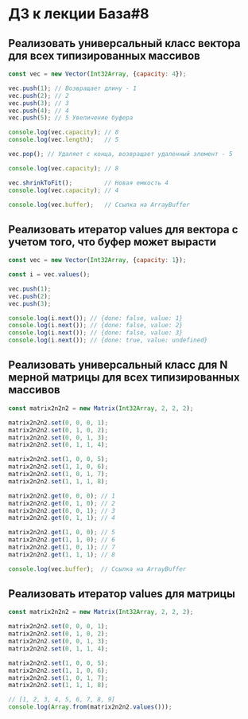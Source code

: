 # ДЗ к лекции База#8

## Реализовать универсальный класс вектора для всех типизированных массивов

```js
const vec = new Vector(Int32Array, {capacity: 4});

vec.push(1); // Возвращает длину - 1
vec.push(2); // 2
vec.push(3); // 3
vec.push(4); // 4
vec.push(5); // 5 Увеличение буфера

console.log(vec.capacity); // 8
console.log(vec.length);   // 5

vec.pop(); // Удаляет с конца, возвращает удаленный элемент - 5

console.log(vec.capacity); // 8

vec.shrinkToFit();         // Новая емкость 4
console.log(vec.capacity); // 4

console.log(vec.buffer);   // Ссылка на ArrayBuffer
```

## Реализовать итератор values для вектора с учетом того, что буфер может вырасти

```js
const vec = new Vector(Int32Array, {capacity: 1});

const i = vec.values();

vec.push(1);
vec.push(2);
vec.push(3);

console.log(i.next()); // {done: false, value: 1}
console.log(i.next()); // {done: false, value: 2}
console.log(i.next()); // {done: false, value: 3}
console.log(i.next()); // {done: true, value: undefined}
```

## Реализовать универсальный класс для N мерной матрицы для всех типизированных массивов

```js
const matrix2n2n2 = new Matrix(Int32Array, 2, 2, 2);

matrix2n2n2.set(0, 0, 0, 1);
matrix2n2n2.set(0, 1, 0, 2);
matrix2n2n2.set(0, 0, 1, 3);
matrix2n2n2.set(0, 1, 1, 4);

matrix2n2n2.set(1, 0, 0, 5);
matrix2n2n2.set(1, 1, 0, 6);
matrix2n2n2.set(1, 0, 1, 7);
matrix2n2n2.set(1, 1, 1, 8);

matrix2n2n2.get(0, 0, 0); // 1
matrix2n2n2.get(0, 1, 0); // 2
matrix2n2n2.get(0, 0, 1); // 3
matrix2n2n2.get(0, 1, 1); // 4

matrix2n2n2.get(1, 0, 0); // 5
matrix2n2n2.get(1, 1, 0); // 6
matrix2n2n2.get(1, 0, 1); // 7
matrix2n2n2.get(1, 1, 1); // 8

console.log(vec.buffer);  // Ссылка на ArrayBuffer
```

## Реализовать итератор values для матрицы

```js
const matrix2n2n2 = new Matrix(Int32Array, 2, 2, 2);

matrix2n2n2.set(0, 0, 0, 1);
matrix2n2n2.set(0, 1, 0, 2);
matrix2n2n2.set(0, 0, 1, 3);
matrix2n2n2.set(0, 1, 1, 4);

matrix2n2n2.set(1, 0, 0, 5);
matrix2n2n2.set(1, 1, 0, 6);
matrix2n2n2.set(1, 0, 1, 7);
matrix2n2n2.set(1, 1, 1, 8);

// [1, 2, 3, 4, 5, 6, 7, 8, 9]
console.log(Array.from(matrix2n2n2.values()));
```
